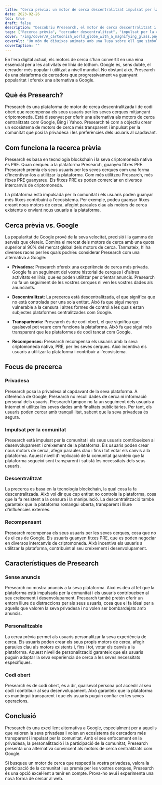 ```yaml
---
title: "Cerca prèvia: un motor de cerca descentralitzat impulsat per la comunitat"
date: 2023-02-26
toc: true
draft: false
description: "Descobriu Presearch, el motor de cerca descentralitzat i impulsat per la comunitat que recompensa els usuaris amb criptomoneda i respecta la seva privadesa."
tags: ["Recerca prèvia", "cercador descentralitzat", "impulsat per la comunitat", "recompenses de criptomoneda", "privadesa", "alternativa a Google", "tecnologia blockchain", "codi obert", "experiència de cerca personalitzable", "sense anuncis", "Etiquetes optimitzades per a SEO", "ecosistema de motors de cerca", "privadesa a Internet", "motor de cerca transparent", "cerques incentivades", "mercat global de cercadors", "cadena de blocs", "privadesa digital", "privadesa en línia", "descentralització"]
cover: "/img/cover/A_cartoonish_world_globe_with_a_magnifying_glass.png"
coverAlt: "Un món de dibuixos animats amb una lupa sobre ell que simbolitza la plataforma Presearch com a motor de cerca descentralitzat i impulsat per la comunitat"
coverCaption: ""
---
```


En l'era digital actual, els motors de cerca s'han convertit en una eina essencial per a les activitats en línia de tothom. Google és, sens dubte, el cercador més popular i utilitzat a nivell mundial. No obstant això, Presearch és una plataforma de cercadors que progressivament va guanyant popularitat i ofereix una alternativa a Google.

## Què és Presearch?

Presearch és una plataforma de motor de cerca descentralitzada i de codi obert que recompensa els seus usuaris per les seves cerques mitjançant criptomoneda. Està dissenyat per oferir una alternativa als motors de cerca centralitzats com Google, Bing i Yahoo. Presearch té com a objectiu crear un ecosistema de motors de cerca més transparent i impulsat per la comunitat que posi la privadesa i les preferències dels usuaris al capdavant.

## Com funciona la recerca prèvia

Presearch es basa en tecnologia blockchain i la seva criptomoneda nativa és PRE. Quan cerqueu a la plataforma Presearch, guanyeu fitxes PRE. Presearch premia els seus usuaris per les seves cerques com una forma d'incentivar-los a utilitzar la plataforma. Com més utilitzeu Presearch, més fitxes PRE guanyareu. Els fitxes PRE es poden comerciar en diversos intercanvis de criptomoneda.

La plataforma està impulsada per la comunitat i els usuaris poden guanyar més fitxes contribuint a l'ecosistema. Per exemple, podeu guanyar fitxes creant nous motors de cerca, afegint paraules clau als motors de cerca existents o enviant nous usuaris a la plataforma.

## Cerca prèvia vs. Google

La popularitat de Google prové de la seva velocitat, precisió i la gamma de serveis que ofereix. Domina el mercat dels motors de cerca amb una quota superior al 90% del mercat global dels motors de cerca. Tanmateix, hi ha diverses raons per les quals podríeu considerar Presearch com una alternativa a Google:

- **Privadesa:** Presearch ofereix una experiència de cerca més privada. Google fa un seguiment del vostre historial de cerques i d'altres activitats en línia, que es poden utilitzar per orientar anuncis. Presearch no fa un seguiment de les vostres cerques ni ven les vostres dades als anunciants.

- **Descentralitzat:** La precerca està descentralitzada, el que significa que no està controlada per una sola entitat. Això fa que sigui menys vulnerable a la censura i altres formes de control a les quals estan subjectes plataformes centralitzades com Google.

- **Transparència:** Presearch és de codi obert, el que significa que qualsevol pot veure com funciona la plataforma. Això fa que sigui més transparent que les plataformes de codi tancat com Google.

- **Recompenses:** Presearch recompensa els usuaris amb la seva criptomoneda nativa, PRE, per les seves cerques. Això incentiva els usuaris a utilitzar la plataforma i contribuir a l'ecosistema.

## Focus de precerca

### Privadesa

Presearch posa la privadesa al capdavant de la seva plataforma. A diferència de Google, Presearch no recull dades de cerca ni informació personal dels usuaris. Presearch tampoc no fa un seguiment dels usuaris a Internet ni utilitza les seves dades amb finalitats publicitàries. Per tant, els usuaris poden cercar amb tranquil·litat, sabent que la seva privadesa és segura.

### Impulsat per la comunitat

Presearch està impulsat per la comunitat i els seus usuaris contribueixen al desenvolupament i creixement de la plataforma. Els usuaris poden crear nous motors de cerca, afegir paraules clau i fins i tot votar els canvis a la plataforma. Aquest nivell d'implicació de la comunitat garanteix que la plataforma segueixi sent transparent i satisfà les necessitats dels seus usuaris.

### Descentralitzat

La precerca es basa en la tecnologia blockchain, la qual cosa la fa descentralitzada. Això vol dir que cap entitat no controla la plataforma, cosa que la fa resistent a la censura i la manipulació. La descentralització també garanteix que la plataforma romangui oberta, transparent i lliure d'influències externes.

### Recompensant

Presearch recompensa els seus usuaris per les seves cerques, cosa que no és el cas de Google. Els usuaris guanyen fitxes PRE, que es poden negociar en diversos intercanvis de criptomoneda. Això incentiva els usuaris a utilitzar la plataforma, contribuint al seu creixement i desenvolupament.

## Característiques de Presearch

### Sense anuncis

Presearch no mostra anuncis a la seva plataforma. Això es deu al fet que la plataforma està impulsada per la comunitat i els usuaris contribueixen al seu creixement i desenvolupament. Presearch també pretén oferir un entorn lliure de distraccions per als seus usuaris, cosa que el fa ideal per a aquells que valoren la seva privadesa i no volen ser bombardejats amb anuncis.

### Personalitzable

La cerca prèvia permet als usuaris personalitzar la seva experiència de cerca. Els usuaris poden crear els seus propis motors de cerca, afegir paraules clau als motors existents i, fins i tot, votar els canvis a la plataforma. Aquest nivell de personalització garanteix que els usuaris puguin adaptar la seva experiència de cerca a les seves necessitats específiques.

### Codi obert

Presearch és de codi obert, és a dir, qualsevol persona pot accedir al seu codi i contribuir al seu desenvolupament. Això garanteix que la plataforma es mantingui transparent i que els usuaris puguin confiar en les seves operacions.

## Conclusió

Presearch és una excel·lent alternativa a Google, especialment per a aquells que valoren la seva privadesa i volen un ecosistema de cercadors més transparent i impulsat per la comunitat. Amb el seu enfocament en la privadesa, la personalització i la participació de la comunitat, Presearch presenta una alternativa convincent als motors de cerca centralitzats com Google.

Si busqueu un motor de cerca que respecti la vostra privadesa, valora la participació de la comunitat i us premia per les vostres cerques, Presearch és una opció excel·lent a tenir en compte. Prova-ho avui i experimenta una nova forma de cercar al web.
